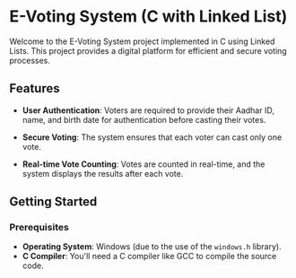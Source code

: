 # E-Voting System (C with Linked List)

Welcome to the E-Voting System project implemented in C using Linked Lists. This project provides a digital platform for efficient and secure voting processes.

## Features

- **User Authentication**: Voters are required to provide their Aadhar ID, name, and birth date for authentication before casting their votes.

- **Secure Voting**: The system ensures that each voter can cast only one vote.

- **Real-time Vote Counting**: Votes are counted in real-time, and the system displays the results after each vote.

## Getting Started

### Prerequisites

- **Operating System**: Windows (due to the use of the `windows.h` library).
- **C Compiler**: You'll need a C compiler like GCC to compile the source code.

